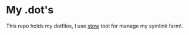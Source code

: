 # My .dot's

This repo  holds my dotfiles,  I use  [stow][stow] tool for  manage my
symlink farm!.


[stow]: https://www.gnu.org/software/stow/
